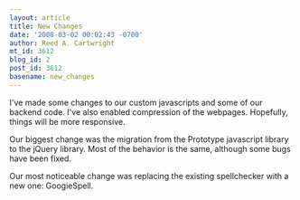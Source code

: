 ```yaml
---
layout: article
title: New Changes
date: '2008-03-02 00:02:43 -0700'
author: Reed A. Cartwright
mt_id: 3612
blog_id: 2
post_id: 3612
basename: new_changes
---
```

I've made some changes to our custom javascripts and some of our backend code.  I've also enabled compression of the webpages.  Hopefully, things will be more responsive.

Our biggest change was the migration from the Prototype javascript library to the jQuery library.  Most of the behavior is the same, although some bugs have been fixed.

Our most noticeable change was replacing the existing spellchecker with a new one: GoogieSpell.
